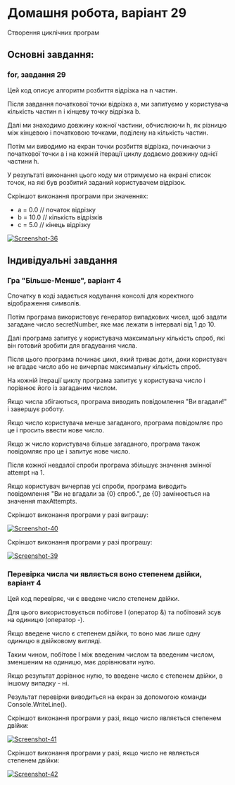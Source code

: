 # Домашня робота, варіант 29
Створення циклічних програм

## Основні завдання: 
### for, завдання 29
Цей код описує алгоритм розбиття відрізка на n частин. 

Після завдання початкової точки відрізка а, ми запитуємо у користувача кількість частин n і кінцеву точку відрізка b. 

Далі ми знаходимо довжину кожної частини, обчислюючи h, як різницю між кінцевою і початковою точками, поділену на кількість частин.

Потім ми виводимо на екран точки розбиття відрізка, починаючи з початкової точки а і на кожній ітерації циклу додаємо довжину однієї частини h.

У результаті виконання цього коду ми отримуємо на екрані список точок, на які був розбитий заданий користувачем відрізок.

Скріншот виконання програми при значеннях:

- a = 0.0    // початок відрізку
- b = 10.0   // кількість відрізків
- c = 5.0    // кінець відрізку

<a href="https://ibb.co/bmPgrVW"><img src="https://i.ibb.co/SyPXKgs/Screenshot-36.png" alt="Screenshot-36" border="0"></a>

## Індивідуальні завдання
### Гра "Більше-Менше", варіант 4
Спочатку в коді задається кодування консолі для коректного відображення символів. 

Потім програма використовує генератор випадкових чисел, щоб задати загадане число secretNumber, яке має лежати в інтервалі від 1 до 10.

Далі програма запитує у користувача максимальну кількість спроб, які він готовий зробити для вгадування числа.

Після цього програма починає цикл, який триває доти, доки користувач не вгадає число або не вичерпає максимальну кількість спроб.

На кожній ітерації циклу програма запитує у користувача число і порівнює його із загаданим числом. 

Якщо числа збігаються, програма виводить повідомлення "Ви вгадали!" і завершує роботу.

Якщо число користувача менше загаданого, програма повідомляє про це і просить ввести нове число.

Якщо ж число користувача більше загаданого, програма також повідомляє про це і запитує нове число.

Після кожної невдалої спроби програма збільшує значення змінної attempt на 1. 

Якщо користувач вичерпав усі спроби, програма виводить повідомлення "Ви не вгадали за {0} спроб.", де {0} замінюється на значення maxAttempts.

Скріншот виконання програми у разі виграшу:

<a href="https://ibb.co/XtKtzHM"><img src="https://i.ibb.co/w4P4Ktj/Screenshot-40.png" alt="Screenshot-40" border="0"></a>

Скріншот виконання програми у разі програшу:

<a href="https://ibb.co/THKDqwn"><img src="https://i.ibb.co/9qwm3pf/Screenshot-39.png" alt="Screenshot-39" border="0"></a>

### Перевірка числа чи являється воно степенем двійки, варіант 4

Цей код перевіряє, чи є введене число степенем двійки. 

Для цього використовується побітове І (оператор &) та побітовий зсув на одиницю (оператор -). 

Якщо введене число є степенем двійки, то воно має лише одну одиницю в двійковому вигляді.

Таким чином, побітове І між введеним числом та введеним числом, зменшеним на одиницю, має дорівнювати нулю. 

Якщо результат дорівнює нулю, то введене число є степенем двійки, в іншому випадку - ні.

Результат перевірки виводиться на екран за допомогою команди Console.WriteLine().

Скріншот виконання програми у разі, якщо число являється степенем двійки:

<a href="https://ibb.co/HK2yBBg"><img src="https://i.ibb.co/rQthFFy/Screenshot-41.png" alt="Screenshot-41" border="0"></a>

Скріншот виконання програми у разі, якщо число не являється степенем двійки:

<a href="https://ibb.co/sjKT46v"><img src="https://i.ibb.co/31pxbMy/Screenshot-42.png" alt="Screenshot-42" border="0"></a>
